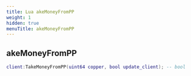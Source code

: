 ```yaml
---
title: Lua akeMoneyFromPP
weight: 1
hidden: true
menuTitle: akeMoneyFromPP
---
```

## akeMoneyFromPP
```lua
client:TakeMoneyFromPP(uint64 copper, bool update_client); -- bool
```